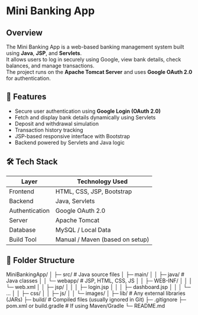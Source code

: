 # Mini Banking App

## Overview
The Mini Banking App is a web-based banking management system built using **Java**, **JSP**, and **Servlets**.  
It allows users to log in securely using Google, view bank details, check balances, and manage transactions.  
The project runs on the **Apache Tomcat Server** and uses **Google OAuth 2.0** for authentication.

## 🚀 Features
- Secure user authentication using **Google Login (OAuth 2.0)**
- Fetch and display bank details dynamically using Servlets
- Deposit and withdrawal simulation
- Transaction history tracking
- JSP-based responsive interface with Bootstrap
- Backend powered by Servlets and Java logic

## 🛠 Tech Stack

| Layer | Technology Used |
|-------|------------------|
| Frontend | HTML, CSS, JSP, Bootstrap |
| Backend | Java, Servlets |
| Authentication | Google OAuth 2.0 |
| Server | Apache Tomcat |
| Database | MySQL / Local Data |
| Build Tool | Manual / Maven (based on setup) |

## 📁 Folder Structure 

MiniBankingApp/
│
├─ src/                # Java source files
│   ├─ main/
│   │   ├─ java/       # Java classes
│   │   └─ webapp/     # JSP, HTML, CSS, JS
│   │       ├─ WEB-INF/
│   │       │   └─ web.xml
│   │       ├─ jsp/
│   │       │   ├─ login.jsp
│   │       │   ├─ dashboard.jsp
│   │       │   └─ ...
│   │       ├─ css/
│   │       ├─ js/
│   │       └─ images/
│
├─ lib/                # Any external libraries (JARs)
├─ build/              # Compiled files (usually ignored in Git)
├─ .gitignore
├─ pom.xml or build.gradle  # If using Maven/Gradle
└─ README.md



